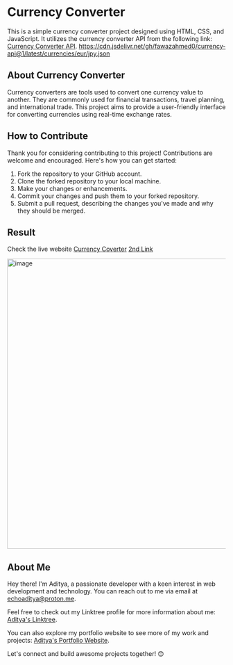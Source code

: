 # Currency Converter

This is a simple currency converter project designed using HTML, CSS, and JavaScript. It utilizes the currency converter API from the following link: [Currency Converter API](https://cdn.jsdelivr.net/gh/fawazahmed0/currency-api@1/latest/currencies/eur/jpy.json).
https://cdn.jsdelivr.net/gh/fawazahmed0/currency-api@1/latest/currencies/eur/jpy.json

## About Currency Converter

Currency converters are tools used to convert one currency value to another. They are commonly used for financial transactions, travel planning, and international trade. This project aims to provide a user-friendly interface for converting currencies using real-time exchange rates.

## How to Contribute

Thank you for considering contributing to this project! Contributions are welcome and encouraged. Here's how you can get started:

1. Fork the repository to your GitHub account.
2. Clone the forked repository to your local machine.
3. Make your changes or enhancements.
4. Commit your changes and push them to your forked repository.
5. Submit a pull request, describing the changes you've made and why they should be merged.

## Result
Check the live website [Currency Coverter](https://echoaditya-currency-converter.vercel.app/)    [2nd Link](https://gaurav-aditya.github.io/Currency-Converter/)

<img width="668" alt="image" src="https://github.com/gaurav-aditya/Currency-Converter/assets/110540811/daf4fb3a-d0df-46ae-8cb4-7311c9bbb5ee">


## About Me

Hey there! I'm Aditya, a passionate developer with a keen interest in web development and technology. You can reach out to me via email at [echoaditya@proton.me](mailto:echoaditya@proton.me). 

Feel free to check out my Linktree profile for more information about me: [Aditya's Linktree](https://linktr.ee/echoaditya).

You can also explore my portfolio website to see more of my work and projects: [Aditya's Portfolio Website](https://gaurav-aditya.github.io).

Let's connect and build awesome projects together! 😊
